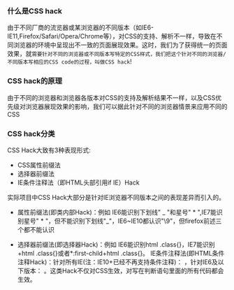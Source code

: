### 什么是CSS hack

由于不同厂商的流览器或某浏览器的不同版本（如IE6-IE11,Firefox/Safari/Opera/Chrome等），对CSS的支持、解析不一样，导致在不同浏览器的环境中呈现出不一致的页面展现效果。这时，我们为了获得统一的页面效果，就`需要针对不同的浏览器或不同版本写特定的CSS样式，我们把这个针对不同的浏览器/不同版本写相应的CSS code的过程，叫做CSS hack`!

### CSS hack的原理
由于不同的浏览器和浏览器各版本对CSS的支持及解析结果不一样，以及CSS优先级对浏览器展现效果的影响，我们可以据此针对不同的浏览器情景来应用不同的CSS

### CSS hack分类
CSS Hack大致有3种表现形式:
- CSS属性前缀法
- 选择器前缀法
- IE条件注释法（即HTML头部引用if IE）Hack

实际项目中CSS Hack大部分是针对IE浏览器不同版本之间的表现差异而引入的。

- 属性前缀法(即类内部Hack)：例如 IE6能识别下划线" _ "和星号" * ",IE7能识别星号" * "，但不能识别下划线"_"，IE6~IE10都认识"\9"，但firefox前述三个都不能认识

- 选择器前缀法(即选择器Hack)：例如 IE6能识别html .class{}，IE7能识别+html .class{}或者*:first-child+html .class{}。
IE条件注释法(即HTML条件注释Hack)：针对所有IE(注：IE10+已经不再支持条件注释)： ，针对IE6及以下版本： 。这类Hack不仅对CSS生效，对写在判断语句里面的所有代码都会生效。

